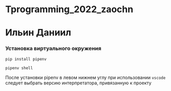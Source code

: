 # Tprogramming_2022_zaochn
# Ильин Даниил 
### Установка виртуального окружения 

```shell
pip install pipenv
```

```
pipenv shell
```

После установки pipenv в левом нижнем углу при использовании `vscode` следует выбрать версию интерпретатора, привязанную к проекту